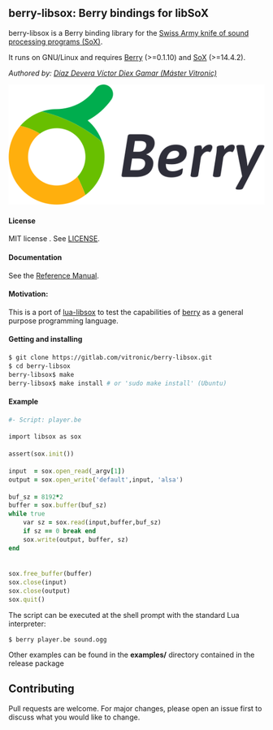 ## berry-libsox: Berry bindings for libSoX

berry-libsox is a Berry binding library for the [Swiss Army knife of sound processing programs (SoX)](http://sox.sourceforge.net/).

It runs on GNU/Linux and requires [Berry](https://github.com/Skiars/berry/) (>=0.1.10)
and [SoX](http://sox.sourceforge.net/) (>=14.4.2).

_Authored by:_ _[Díaz Devera Víctor Diex Gamar (Máster Vitronic)](https://www.linkedin.com/in/Master-Vitronic)_

[![Berry logo](./docs/berry.svg)](https://github.com/Skiars/berry/)

#### License

MIT license . See [LICENSE](./LICENSE).

#### Documentation

See the [Reference Manual](https://vitronic.gitlab.io/berry-libsox/).

#### Motivation:

This is a port of [lua-libsox](https://gitlab.com/vitronic/lua-libsox)
to test the capabilities of [berry](https://github.com/Skiars/berry/) as a
general purpose programming language.


#### Getting and installing

```sh
$ git clone https://gitlab.com/vitronic/berry-libsox.git
$ cd berry-libsox
berry-libsox$ make
berry-libsox$ make install # or 'sudo make install' (Ubuntu)
```

#### Example

```ruby
#- Script: player.be

import libsox as sox

assert(sox.init())

input  = sox.open_read(_argv[1])
output = sox.open_write('default',input, 'alsa')

buf_sz = 8192*2
buffer = sox.buffer(buf_sz)
while true
	var sz = sox.read(input,buffer,buf_sz)
	if sz == 0 break end
	sox.write(output, buffer, sz)
end


sox.free_buffer(buffer)
sox.close(input)
sox.close(output)
sox.quit()
```

The script can be executed at the shell prompt with the standard Lua interpreter:

```shell
$ berry player.be sound.ogg
```

Other examples can be found in the **examples/** directory contained in the release package

## Contributing
Pull requests are welcome. For major changes, please open an issue first to discuss what you would like to change.
